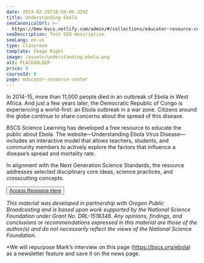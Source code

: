```yaml
---
date: 2019-02-25T18:58:06.329Z
title: Understanding Ebola
seoCanonicalUrl: >-
  https://bmw-bscs.netlify.com/admin/#/collections/educator-resource-center/understanding-ebola
seoDescription: Test SEO description.
seoLang: en-us
type: Classroom
template: Image Right
image: /assets/understanding-ebola.png
alt: PLACEHOLDER
price: 0
courseId: 0
page: educator-resource-center
---
```

In 2014-15, more than 11,000 people died in an outbreak of Ebola in West Africa. And just a few years later, the Democratic Republic of Congo is experiencing a world-first: an Ebola outbreak in a war zone. Citizens around the globe continue to share concerns about the spread of this disease. 

BSCS Science Learning has developed a free resource to educate the public about Ebola. The website—Understanding Ebola Virus Disease—includes an interactive model that allows teachers, students, and community members to actively explore the factors that influence a disease’s spread and mortality rate. 

In alignment with the Next Generation Science Standards, the resource addresses selected disciplinary core ideas, science practices, and crosscutting concepts. 

<button class="btn btn-primary"><a href="http://ebola.bscs.org/ /" target="_blank">Access Resource Here</a></button>

_This material was developed in partnership with Oregon Public Broadcasting and is based upon work supported by the National Science Foundation under Grant No. DRL-1518346. Any opinions, findings, and conclusions or recommendations expressed in this material are those of the author(s) and do not necessarily reflect the views of the National Science Foundation._ 

\*We will repurpose Mark’s interview on this page (https://bscs.org/ebola) as a newsletter feature and save it on the news page.
